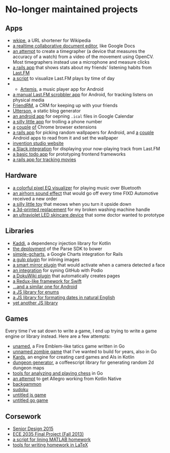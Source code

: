 # No-longer maintained projects

## Apps

- [wkipe](https://github.com/rabidaudio/wkipe), a URL shortener for Wikipedia
- [a realtime collaborative document editor](https://github.com/rabidaudio/groupedit), like Google Docs
- [an attempt](https://github.com/rabidaudio/timegrapher) to create a timegrapher (a device that measures the accuracy of a watch) from a video of the movement using OpenCV. Most timegraphers instead use a microphone and measure clicks
- [a rails app](https://github.com/rabidaudio/lfm-age-stats) that shows stats about my friends' listening habits from [Last.FM](https://last.fm)
- [a script](https://github.com/rabidaudio/lfmviz) to visualize Last.FM plays by time of day
- - [Artemis](https://github.com/rabidaudio/artemis), a music player app for Android
- [a manual Last.FM scrobbler app](https://github.com/rabidaudio/VinylScrobbler) for Android, for tracking listens on physical media
- [FriendRM](https://github.com/rabidaudio/friendrm), a CRM for keeping up with your friends
- [Utterson](https://github.com/rabidaudio/Utterson), a static blog generator
- [an android app](https://github.com/rabidaudio/android-ical-parser) for oepning `.ical` files in Google Calendar
- [a silly little app](https://github.com/rabidaudio/tunaktrump) for trolling a phone number
- [a](https://github.com/rabidaudio/chrome-regex-extension) [couple](https://github.com/rabidaudio/chrome-imgur-open-extension) [of](https://github.com/rabidaudio/chrome-saveall-extension) Chrome browser extensions
- [a rails app](https://github.com/rabidaudio/random-image) for picking random wallpapers for Android, and [a](https://github.com/rabidaudio/wallpaper-setter) [couple](https://github.com/rabidaudio/wallpaper-setter-2) Android apps to read from it and set the wallpaper
- [invention studio website](https://github.com/rabidaudio/invention-studio-site)
- [a Slack integration](https://github.com/rabidaudio/lastfm-to-slack) for displaying your now-playing track from Last.FM
- [a basic todo app](https://github.com/rabidaudio/my-todos) for prototyping frontend frameworks
- [a rails app for tracking movies](https://github.com/rabidaudio/moviedb)

## Hardware

- [a colorful pixel EQ visualizer](https://github.com/rabidaudio/equalizer-display) for playing music over Bluetooth
- [an airhorn sound effect](https://github.com/rabidaudio/new-order) that would go off every time FIXD Automotive received a new order
- [a silly little toy](https://github.com/rabidaudio/dizzy-cat) that meows when you turn it upside down
- [a 3d-printed replacement](https://github.com/rabidaudio/washer-handle) for my broken washing machine handle
- [an ultraviolet LED skincare device](https://github.com/rabidaudio/skin-therapy) that some doctor wanted to prototype

## Libraries

- [Kaddi](https://github.com/rabidaudio/kaddi), a dependency injection library for Kotlin
- [the deployment](https://github.com/rabidaudio/bower-parse) of the Parse SDK to bower
- [simple-gcharts](https://github.com/rabidaudio/simple-gcharts), a Google Charts integration for Rails
- [a gulp plugin](https://github.com/rabidaudio/gulp-inline-image-html) for inlining images
- [a smart mirror plugin](https://github.com/rabidaudio/smart-mirror-face-detection) that would activate when a camera detected a face
- [an integration](https://github.com/rabidaudio/github-podio) for syning GitHub with Podio
- [a DokuWiki plugin](https://github.com/rabidaudio/dokuwiki-plugin-autostartpage) that automatically creates pages
- [a Redux-like framework for Swift](https://github.com/rabidaudio/SwiftRedux)
- [...and a similar one for Android](https://github.com/rabidaudio/roe)
- [a JS library for enums](https://github.com/rabidaudio/jsenum)
- [a JS library for formating dates in natural English](https://github.com/rabidaudio/natural_dates)
- [yet another JS library](https://github.com/rabidaudio/javascript-utils)

## Games

Every time I've sat down to write a game, I end up trying to write a game engine or library instead. Here are a few attempts:

- [unamed](https://github.com/rabidaudio/tactics), a Fire Emblem-like tatics game written in Go
- [unnamed zombie game](https://github.com/rabidaudio/zombie) that I've wanted to build for years, also in Go
- [Kards](https://github.com/rabidaudio/kards), an engine for creating card games and AIs in Kotlin
- [dungeon generator](https://github.com/rabidaudio/dungeon-generator), a coffeescript library for generating random 2d dungeon maps
- [tools for analyzing and playing chess](https://github.com/rabidaudio/chess) in Go
- [an attempt](https://github.com/rabidaudio/sample-kotlin-game) to get Allegro working from Kotlin Native
- [backgammon](https://github.com/rabidaudio/backgammon)
- [sudoku](https://github.com/rabidaudio/sudoku)
- [untitled js game](https://github.com/rabidaudio/game1)
- [untitled go game](https://github.com/rabidaudio/gogame)

## Corsework

- [Senior Design 2015](https://github.com/rabidaudio/HapTechSeniorDesign)
- [ECE 2035 Final Project (Fall 2013)](https://github.com/rabidaudio/angry-monkeys)
- [a script for lining MATLAB homework](https://github.com/rabidaudio/matlabhwfix)
- [tools for writing homework in LaTeX](https://github.com/rabidaudio/latex-homework-base)
